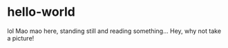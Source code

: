 # hello-world
lol
Mao mao here, standing still and reading something...
Hey, why not take a picture!
